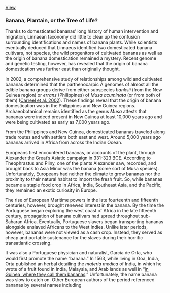 [View](https://us-central1-visual-essay.cloudfunctions.net/essay?gdid=1CUNlxL1pArMUI7W3ozl6YfpOHi04hPqA)



### Banana, Plantain, or the Tree of Life?
Thanks to domesticated bananas’ long history of human intervention and migration, Linnaean taxonomy did little to clear up the confusion surrounding identifications and names of banana plants. While scientists eventually deduced that Linnaeus identified two domesticated banana cultivars, not species, the wild progenitors of cultivated bananas as well as the origin of banana domestication remained a mystery. Recent genome and genetic testing, however, has revealed that the origin of banana domestication was further east than originally thought.

In 2002, a comprehensive study of relationships among wild and cultivated bananas determined that the parthenocarpic A genomes of almost all the edible banana groups derive from either subspecies _banksii_ (from the New Guinea region) or _errans_ (Philippines) of _Musa acuminata_ (or from both of them) ([Carreel et al. 2002](https://muse-jhu-edu.ezp-prod1.hul.harvard.edu/article/233368#b11)). These findings reveal that the origin of banana domestication was in the Philippines and New Guinea regions. Archaeobotanical remains identified as the genus _Musa_ attests that bananas were indeed present in New Guinea at least 10,000 years ago and were being cultivated as early as 7,000 years ago. 
<var data-map title="New World" data-center="2.827324, 134.889630" data-zoom="4.5"></var>
<var data-map-layer
	title="Banana Origin and Distribution"
	data-type="geojson"
	data-url="https://jstor-labs.github.io/plant-humanities/geojson/banana_distribution.json"
	data-active="true"></var>

From the Philippines and New Guinea, domesticated bananas traveled along trade routes and with settlers both east and west. Around 5,000 years ago bananas arrived in Africa from across the Indian Ocean.
<var data-map title="New World" data-center="3.095869, 88.861978" data-zoom="2.75"></var>
<var data-map-layer
	title="Banana Origin and Distribution"
	data-type="geojson"
	data-url="https://jstor-labs.github.io/plant-humanities/geojson/banana_distribution.json"
	data-active="true"></var>

Europeans first encountered bananas, or accounts of the plant, through Alexander the Great’s Asiatic campaign in 331-323 BCE. According to Theophrastus and Pliny, one of the plants Alexander saw, recorded, and brought back to Asia Minor was the banana (some sort of Musa species). Unfortunately, Europeans had neither the climate to grow bananas nor the proximity to their natural habitat to import the fresh fruit. So, while bananas became a staple food crop in Africa, India, Southeast Asia, and the Pacific, they remained an exotic curiosity in Europe.

The rise of European Maritime powers in the late fourteenth and fifteenth centuries, however, brought renewed interest in the banana. By the time the Portuguese began exploring the west coast of Africa in the late fifteenth century, propagation of banana cultivars had spread throughout sub-Saharan Africa. Eventually, Portuguese slavers began transporting bananas alongside enslaved Africans to the West Indies. Unlike later periods, however, bananas were not viewed as a cash crop. Instead, they served as cheap and portable sustenance for the slaves during their horrific transatlantic crossing.

It was also a Portuguese physician and naturalist, Garcia de Orta, who would first promote the name “banana.” In 1563, while living in Goa, India, Orta published an herbal detailing the _materia medica_ of India, in which he wrote of a fruit found in India, Malaysia, and Arab lands as well in “[in Guinea, where they call them bananas](https://bibdigital.rjb.csic.es/viewer/15528/?offset=#page=360&viewer=picture&o=search&n=0&q=banana).” Unfortunately, the name banana was slow to catch on. Other European authors of the period referenced bananas by several names including
<!--stackedit_data:
eyJoaXN0b3J5IjpbMTE2MzI5NDQzN119
-->